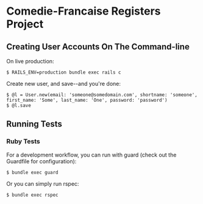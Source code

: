 # Comedie-Francaise Registers Project

## Creating User Accounts On The Command-line

On live production:

    $ RAILS_ENV=production bundle exec rails c

Create new user, and save--and you're done:

    $ @l = User.new(email: 'someone@somedomain.com', shortname: 'someone', first_name: 'Some', last_name: 'One', password: 'password')
    $ @l.save

## Running Tests

### Ruby Tests

For a development workflow, you can run with guard (check out the Guardfile for configuration):

    $ bundle exec guard

Or you can simply run rspec:

    $ bundle exec rspec
